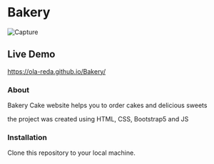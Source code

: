 # Bakery

![Capture](https://github.com/Ola-Reda/Bakery/assets/78170370/dee0d8dc-24ac-44aa-998b-3f17f2c993d9)

## Live Demo

https://ola-reda.github.io/Bakery/

### About

Bakery Cake website helps you to order cakes and delicious sweets

the project was created using HTML, CSS, Bootstrap5 and JS

### Installation

Clone this repository to your local machine.


